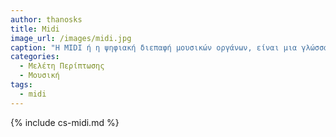 ```yaml
---
author: thanosks
title: Midi
image_url: /images/midi.jpg
caption: "Η MIDI ή η ψηφιακή διεπαφή μουσικών οργάνων, είναι μια γλώσσα που χρησιμοποιείται στον κόσμο της μουσικής για την επικοινωνία μεταξύ ηλεκτρονικών συσκευών όπως synthesizer, υπολογιστές και σταθμούς εργασίας ψηφιακού ήχου."
categories:
  - Μελέτη Περίπτωσης
  - Μουσική
tags:
  - midi
---
```


{% include cs-midi.md %}
